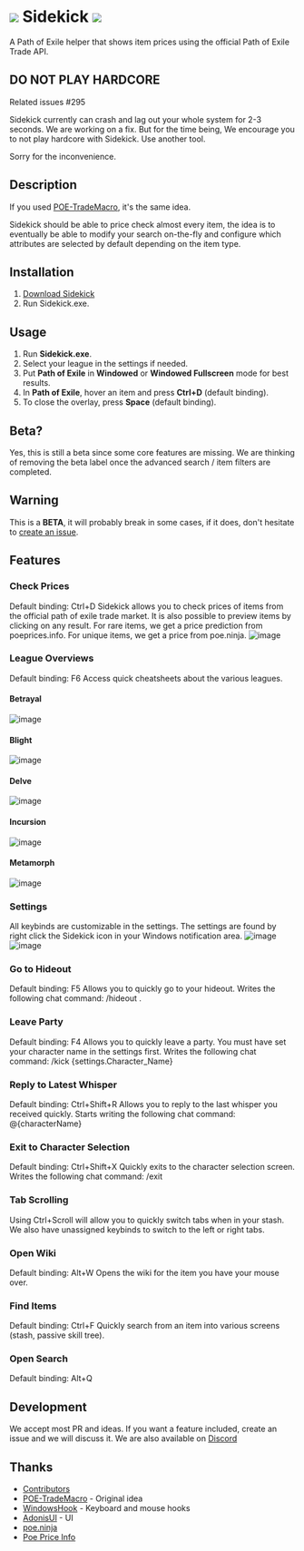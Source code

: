 # [![](https://i.imgur.com/1B5jR3D.png)](#) Sidekick [![](https://img.shields.io/github/v/release/domialex/sidekick?style=flat-square)](https://github.com/domialex/Sidekick/releases/latest/download/Sidekick.exe)
A Path of Exile helper that shows item prices using the official Path of Exile Trade API.

## DO NOT PLAY HARDCORE
Related issues #295 

Sidekick currently can crash and lag out your whole system for 2-3 seconds. We are working on a fix. But for the time being, We encourage you to not play hardcore with Sidekick. Use another tool.

Sorry for the inconvenience.

## Description
If you used [POE-TradeMacro](https://github.com/PoE-TradeMacro/POE-TradeMacro), it's the same idea.

Sidekick should be able to price check almost every item, the idea is to eventually be able to modify your search on-the-fly and configure which attributes are selected by default depending on the item type.

## Installation
1. [Download Sidekick](https://github.com/domialex/Sidekick/releases/latest/download/Sidekick.exe)
2. Run Sidekick.exe.

## Usage
1. Run **Sidekick.exe**.
2. Select your league in the settings if needed.
3. Put **Path of Exile** in **Windowed** or **Windowed Fullscreen** mode for best results.
4. In **Path of Exile**, hover an item and press **Ctrl+D** (default binding).
5. To close the overlay, press **Space** (default binding).

## Beta?
Yes, this is still a beta since some core features are missing. We are thinking of removing the beta label once the advanced search / item filters are completed.

## Warning
This is a **BETA**, it will probably break in some cases, if it does, don't hesitate to [create an issue](https://github.com/domialex/Sidekick/issues).

## Features
### Check Prices
Default binding: Ctrl+D
Sidekick allows you to check prices of items from the official path of exile trade market. It is also possible to preview items by clicking on any result. For rare items, we get a price prediction from poeprices.info.
For unique items, we get a price from poe.ninja.
![image](https://user-images.githubusercontent.com/5131398/76627770-fce5f600-6511-11ea-886e-ee824a3720d6.png)

### League Overviews
Default binding: F6
Access quick cheatsheets about the various leagues.

#### Betrayal
![image](https://user-images.githubusercontent.com/5131398/76628398-091e8300-6513-11ea-916a-02d296b98248.png)

#### Blight
![image](https://user-images.githubusercontent.com/5131398/76628415-0facfa80-6513-11ea-9959-16fbe443a6c9.png)

#### Delve
![image](https://user-images.githubusercontent.com/5131398/76628428-163b7200-6513-11ea-966f-7242406246bd.png)

#### Incursion
![image](https://user-images.githubusercontent.com/5131398/76628445-1cc9e980-6513-11ea-9746-3aa3bba0ac16.png)

#### Metamorph
![image](https://user-images.githubusercontent.com/5131398/76628461-22bfca80-6513-11ea-81bf-5219fd06f803.png)

### Settings
All keybinds are customizable in the settings. The settings are found by right click the Sidekick icon in your Windows notification area.
![image](https://user-images.githubusercontent.com/5131398/76629436-a4fcbe80-6514-11ea-8063-fb00b2a6aa6e.png)
![image](https://user-images.githubusercontent.com/5131398/76629450-a9c17280-6514-11ea-8c9f-17220c9139e0.png)

### Go to Hideout
Default binding: F5
Allows you to quickly go to your hideout. Writes the following chat command: /hideout .

### Leave Party
Default binding: F4
Allows you to quickly leave a party. You must have set your character name in the settings first. Writes the following chat command: /kick {settings.Character_Name}

### Reply to Latest Whisper
Default binding: Ctrl+Shift+R
Allows you to reply to the last whisper you received quickly. Starts writing the following chat command: @{characterName} 

### Exit to Character Selection
Default binding: Ctrl+Shift+X
Quickly exits to the character selection screen. Writes the following chat command: /exit

### Tab Scrolling
Using Ctrl+Scroll will allow you to quickly switch tabs when in your stash. We also have unassigned keybinds to switch to the left or right tabs.

### Open Wiki
Default binding: Alt+W
Opens the wiki for the item you have your mouse over.

### Find Items
Default binding: Ctrl+F
Quickly search from an item into various screens (stash, passive skill tree).

### Open Search
Default binding: Alt+Q

## Development
We accept most PR and ideas. If you want a feature included, create an issue and we will discuss it. We are also available on [Discord](https://discord.gg/H4bg4GQ)

## Thanks
- [Contributors](https://github.com/domialex/Sidekick/graphs/contributors)
- [POE-TradeMacro](https://github.com/PoE-TradeMacro/POE-TradeMacro) - Original idea
- [WindowsHook](https://github.com/topstarai/WindowsHook) - Keyboard and mouse hooks
- [AdonisUI](https://benruehl.github.io/adonis-ui/) - UI
- [poe.ninja](https://poe.ninja/)
- [Poe Price Info](https://www.poeprices.info/)

